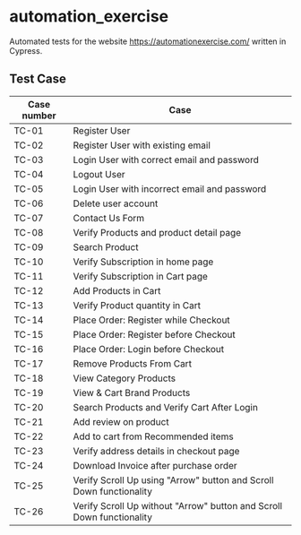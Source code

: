 # automation_exercise

Automated tests for the website https://automationexercise.com/ written in Cypress.

## Test Case


| Case number | Case|
| ------ | ------|
| TC-01 | Register User|
| TC-02 | Register User with existing email|
| TC-03 | Login User with correct email and password|
| TC-04 | Logout User|
| TC-05 | Login User with incorrect email and password|
| TC-06 | Delete user account|
| TC-07 | Contact Us Form|
| TC-08 | Verify Products and product detail page|
| TC-09 | Search Product|
| TC-10 | Verify Subscription in home page|
| TC-11 | Verify Subscription in Cart page|
| TC-12 | Add Products in Cart|
| TC-13 | Verify Product quantity in Cart|
| TC-14 | Place Order: Register while Checkout|
| TC-15 | Place Order: Register before Checkout|
| TC-16 | Place Order: Login before Checkout|
| TC-17 | Remove Products From Cart|
| TC-18 | View Category Products|
| TC-19 | View & Cart Brand Products|
| TC-20 | Search Products and Verify Cart After Login|
| TC-21 | Add review on product|
| TC-22 | Add to cart from Recommended items|
| TC-23 | Verify address details in checkout page|
| TC-24 | Download Invoice after purchase order|
| TC-25 | Verify Scroll Up using "Arrow" button and Scroll Down functionality|
| TC-26 | Verify Scroll Up without "Arrow" button and Scroll Down functionality|



